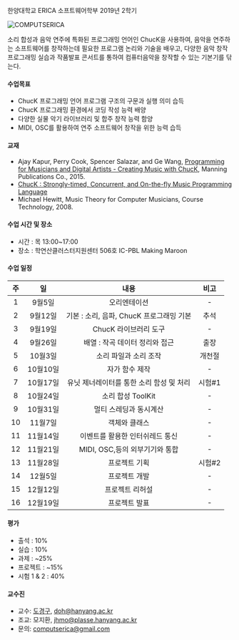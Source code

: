 한양대학교 ERICA 소프트웨어학부 2019년 2학기 

![COMPUTSERICA](https://i.imgur.com/3A8uLLH.png)

소리 합성과 음악 연주에 특화된 프로그래밍 언어인 ChucK을 사용하여, 음악을 연주하는 소프트웨어를 창작하는데 필요한 프로그램 논리와 기술을 배우고, 
다양한 음악 창작 프로그래밍 실습과 작품발표 콘서트를 통하여 컴퓨터음악을 창작할 수 있는 기본기를 닦는다. 

#### 수업목표
- ChucK 프로그래밍 언어 프로그램 구조의 구문과 실행 의미 습득
- ChucK 프로그래밍 환경에서 코딩 작성 능력 배양
- 다양한 실물 악기 라이브러리 및 합주 창작 능력 함양
- MIDI, OSC를 활용하여 연주 소프트웨어 창작을 위한 능력 습득

#### 교재
- Ajay Kapur, Perry Cook, Spencer Salazar, and Ge Wang, [Programming for Musicians and Digital Artists - Creating Music with ChucK](https://www.manning.com/books/programming-for-musicians-and-digital-artists), Manning Publications Co., 2015.
- [ChucK : Strongly-timed, Concurrent, and On-the-fly Music Programming Language](https://chuck.cs.princeton.edu/)
- Michael Hewitt, Music Theory for Computer Musicians, Course Technology, 2008.

#### 수업 시간 및 장소
- 시간 : 목 13:00~17:00 
- 장소 : 학연산클러스터지원센터 506호 IC-PBL Making Maroon

#### 수업 일정

| 주 | 일 | 내용 | 비고 |
|:----:|:-----:|:-----:|:-----:|
|  1  | 9월5일 | 오리엔테이션 | - |
|  2  | 9월12일 | 기본 : 소리, 음파, ChucK 프로그래밍 기본 | 추석 |
|  3  | 9월19일 | ChucK 라이브러리 도구 | - |
|  4  | 9월26일 | 배열 : 작곡 데이터 정리와 접근 | 출장 |
|  5  | 10월3일 | 소리 파일과 소리 조작 | 개천절 |
|  6  | 10월10일 | 자가 함수 제작 | - |
|  7  | 10월17일 | 유닛 제너레이터를 통한 소리 함성 및 처리 | 시험#1 |
|  8  | 10월24일 | 소리 합성 ToolKit | - |
|  9  | 10월31일 | 멀티 스레딩과 동시계산 | - |
|  10 | 11월7일 | 객체와 클래스 | - |
|  11 | 11월14일 | 이벤트를 활용한 인터쉬레드 통신 | - |
|  12 | 11월21일 | MIDI, OSC,등의 외부기기와 통합 | - |
|  13 | 11월28일 | 프로젝트 기획 | 시험#2  |
|  14 | 12월5일 | 프로젝트 개발 | - |
|  15 | 12월12일 | 프로젝트 리허설 | - |
|  16 | 12월19일 | 프로젝트 발표 | - |


#### 평가
- 출석 : 10%
- 실습 : 10%
- 과제 : ~25%
- 프로젝트 : ~15%
- 시험 1 & 2 : 40%

#### 교수진
- 교수: [도경구](http://softopians.github.io/doggzone), doh@hanyang.ac.kr
- 조교: 모지환, jhmo@plasse.hanyang.ac.kr
- 문의: computserica@gmail.com

